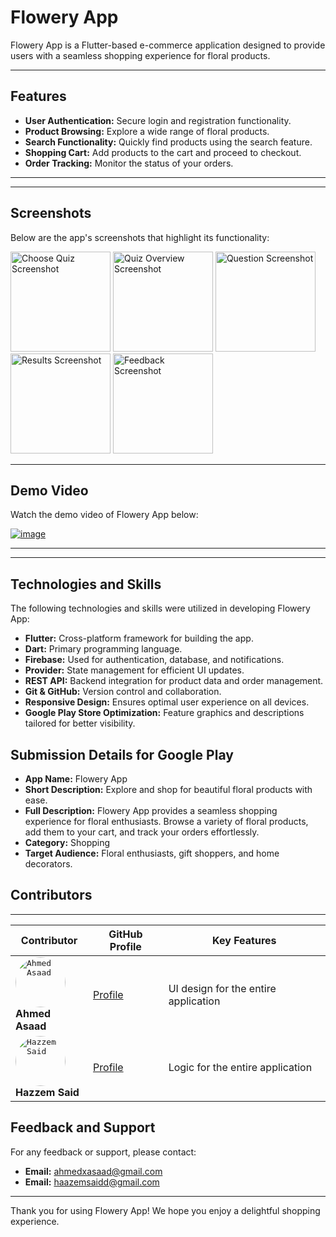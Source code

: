# Flowery App


Flowery App is a Flutter-based e-commerce application designed to provide users with a seamless shopping experience for floral products.

---

## Features

- **User Authentication:** Secure login and registration functionality.
- **Product Browsing:** Explore a wide range of floral products.
- **Search Functionality:** Quickly find products using the search feature.
- **Shopping Cart:** Add products to the cart and proceed to checkout.
- **Order Tracking:** Monitor the status of your orders.

---

---

## Screenshots

Below are the app's screenshots that highlight its functionality:


<img src="https://github.com/user-attachments/assets/42b3ae64-e8ab-4c9f-87ef-4d99b1560720" alt="Choose Quiz Screenshot" width="160"> <img src="https://github.com/user-attachments/assets/460fb444-3aef-4fb4-a31a-20ec3998889a" alt="Quiz Overview Screenshot" width="160"> <img src="https://github.com/user-attachments/assets/57be62a6-f039-47d5-93f8-34239bf62e84" alt="Question Screenshot" width="160"> <img src="https://github.com/user-attachments/assets/aeefa1cd-23d3-400d-bc2f-e2b3962e04ea" alt="Results Screenshot" width="160"> <img src="https://github.com/user-attachments/assets/2d8abb2d-7878-41d9-95ca-daff068c96fb" alt="Feedback Screenshot" width="160">

---

## Demo Video

Watch the demo video of Flowery App below:

[![image](https://github.com/user-attachments/assets/28051196-9959-44bb-9f01-fedd335e3d04)
](https://youtu.be/bP0BNKABzG8?si=MnV4__MUga5ae5cM)

---


---

## Technologies and Skills

The following technologies and skills were utilized in developing Flowery App:

- **Flutter:** Cross-platform framework for building the app.
- **Dart:** Primary programming language.
- **Firebase:** Used for authentication, database, and notifications.
- **Provider:** State management for efficient UI updates.
- **REST API:** Backend integration for product data and order management.
- **Git & GitHub:** Version control and collaboration.
- **Responsive Design:** Ensures optimal user experience on all devices.
- **Google Play Store Optimization:** Feature graphics and descriptions tailored for better visibility.



## Submission Details for Google Play

- **App Name:** Flowery App
- **Short Description:** Explore and shop for beautiful floral products with ease.
- **Full Description:** Flowery App provides a seamless shopping experience for floral enthusiasts. Browse a variety of floral products, add them to your cart, and track your orders effortlessly.
- **Category:** Shopping
- **Target Audience:** Floral enthusiasts, gift shoppers, and home decorators.

## Contributors
---
| Contributor                                                                                                      | GitHub Profile                              | Key Features                                  | 
|------------------------------------------------------------------------------------------------------------------|--------------------------------------------|------------------------------------------------|
| <kbd><a href="https://github.com/ahmedas3d" target="_blank"><img src="https://avatars.githubusercontent.com/u/109164014?v=4" alt="Ahmed Asaad" width="80" style="border-radius:50%;"></a></kbd><br>**Ahmed Asaad** | [Profile](https://github.com/ahmedas3d)   | UI design for the entire application                  | 
| <kbd><a href="https://github.com/hazzemSaid" target="_blank"><img src="https://avatars.githubusercontent.com/u/124845122?v=4" alt="Hazzem Said" width="80" style="border-radius:50%;"></a></kbd><br>**Hazzem Said** | [Profile](https://github.com/hazzemSaid)   | Logic for the entire application              |


## Feedback and Support

For any feedback or support, please contact:

- **Email:** ahmedxasaad@gmail.com
- **Email:** haazemsaidd@gmail.com

---

Thank you for using Flowery App! We hope you enjoy a delightful shopping experience.
